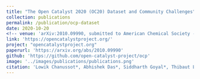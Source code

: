 ```yaml
---
title: "The Open Catalyst 2020 (OC20) Dataset and Community Challenges"
collection: publications
permalink: /publication/ocp-dataset
date: 2020-10-20
<!-- venue: 'arXiv:2010.09990, submitted to American Chemical Society - Catalysis' -->
link: 'https://opencatalystproject.org/'
project: "opencatalystproject.org"
paperurl: 'https://arxiv.org/abs/2010.09990'
github: 'https://github.com/open-catalyst-project/ocp'
image: '../images/publications/publications.png'
citation: 'Lowik Chanussot*, Abhishek Das*, Siddharth Goyal*, Thibaut Lavril*, Muhammed Shuaibi*, Morgane Riviere, Kevin Tran, Javier Heras-Domingo, Caleb Ho, Weihua Hu, Aini Palizhati, Anuroop Sriram, Brandon Wood, <b>Junwoong Yoon</b>, Devi Parikh, C. Lawrence Zitnick, Zachary Ulissi'
---
```

